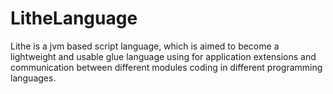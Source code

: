 ﻿# LitheLanguage
Lithe is a jvm based script language, which is aimed to become a lightweight and usable glue language using for application extensions and communication between different modules coding in different programming languages.
